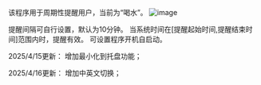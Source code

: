 该程序用于周期性提醒用户，当前为“喝水”。
![image](https://github.com/user-attachments/assets/f666f2ab-7c13-4607-8c28-a0589ac58a17)

提醒间隔可自行设置，默认为10分钟。
当系统时间在[提醒起始时间,提醒结束时间]范围内时，提醒有效。
可设置程序开机自启动。

2025/4/15更新：
增加最小化到托盘功能；

2025/4/16更新：
增加中英文切换；
